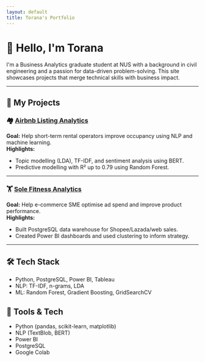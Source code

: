 ```yaml
---
layout: default
title: Torana's Portfolio
---
```


# 👋 Hello, I'm Torana

I'm a Business Analytics graduate student at NUS with a background in civil engineering and a passion for data-driven problem-solving. This site showcases projects that merge technical skills with business impact.

---

## 📂 My Projects

### 🏘️ [Airbnb Listing Analytics](https://torana1998.github.io/Airbnb-Listing-Analytics/)
**Goal:** Help short-term rental operators improve occupancy using NLP and machine learning.  
**Highlights:**  
- Topic modelling (LDA), TF-IDF, and sentiment analysis using BERT.  
- Predictive modelling with R² up to 0.79 using Random Forest.  

---

### 🏋️ [Sole Fitness Analytics](https://torana1998.github.io/Sole-Fintess-Business-Analytics/)
**Goal:** Help e-commerce SME optimise ad spend and improve product performance.  
**Highlights:**  
- Built PostgreSQL data warehouse for Shopee/Lazada/web sales.  
- Created Power BI dashboards and used clustering to inform strategy.

---

## 🛠️ Tech Stack

- Python, PostgreSQL, Power BI, Tableau  
- NLP: TF-IDF, n-grams, LDA  
- ML: Random Forest, Gradient Boosting, GridSearchCV  


## 🧰 Tools & Tech
- Python (pandas, scikit-learn, matplotlib)
- NLP (TextBlob, BERT)
- Power BI
- PostgreSQL
- Google Colab
